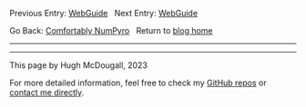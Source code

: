 Previous Entry: [WebGuide](.\..\03_nestedsampling\page.html)	&nbsp;	 Next Entry: [WebGuide](.\..\05_parallelizing\page.html)  
  
  
Go Back: [Comfortably NumPyro](.\..\blog_numpyrohome.html)	&nbsp;	Return to [blog home](.\..\..\bloghome.html)  
  
---------------------------------------------------------------------------  
  
  
  
---------  
  
This page by Hugh McDougall, 2023  
  
  
  
For more detailed information, feel free to check my [GitHub repos](https://github.com/HughMcDougall/) or [contact me directly](hughmcdougallemail@gmail.com).  
  
